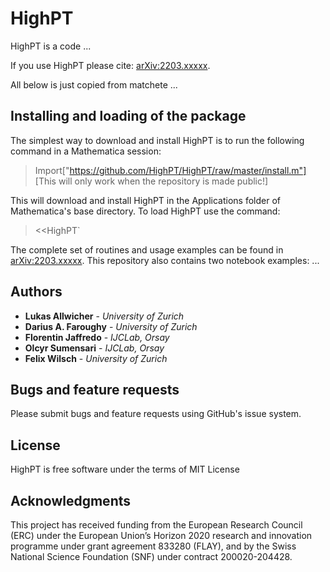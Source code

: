 # HighPT

HighPT is a code ...

If you use HighPT please cite: [arXiv:2203.xxxxx](https://arxiv.org/abs/2203.xxxxx).

All below is just copied from matchete ...

## Installing and loading of the package

The simplest way to download and install HighPT is to run the following command in a Mathematica session:

> Import["https://github.com/HighPT/HighPT/raw/master/install.m"]
[This will only work when the repository is made public!]

This will download and install HighPT in the Applications folder of Mathematica's base directory. To load HighPT use the command:

> <<HighPT`

The complete set of routines and usage examples can be found in [arXiv:2203.xxxxx](https://arxiv.org/abs/2203.xxxxx). This repository also contains two notebook examples: ...

## Authors

* **Lukas Allwicher** - *University of Zurich*
* **Darius A. Faroughy** - *University of Zurich*
* **Florentin Jaffredo** - *IJCLab, Orsay*
* **Olcyr Sumensari** - *IJCLab, Orsay*
* **Felix Wilsch** - *University of Zurich*

## Bugs and feature requests

Please submit bugs and feature requests using GitHub's issue system.

## License

HighPT is free software under the terms of MIT License


## Acknowledgments

This project has received funding from the European Research Council (ERC) under the European Union’s Horizon 2020 research and innovation programme under grant agreement 833280 (FLAY), and by the Swiss National Science Foundation (SNF) under contract 200020-204428.
